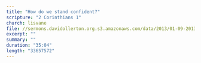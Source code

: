 ```yaml
---
title: "How do we stand confident?"
scripture: "2 Corinthians 1"
church: lisvane
file: //sermons.davidollerton.org.s3.amazonaws.com/data/2013/01-09-2013.mp3
excerpt: ""
summary: ""
duration: "35:04"
length: "33657572"
---
```

